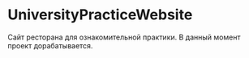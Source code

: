 # UniversityPracticeWebsite
Сайт ресторана для ознакомительной практики. В данный момент проект дорабатывается.

